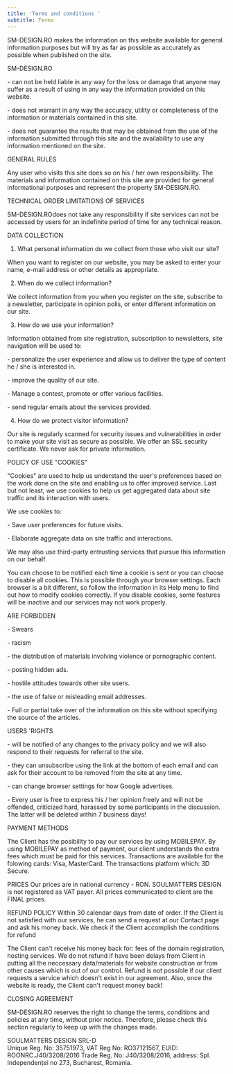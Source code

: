 ```yaml
---
title: 'Terms and conditions '
subtitle: Terms
---
```

SM-DESIGN.RO makes the information on this website available for general information purposes but will try as far as possible as accurately as possible when published on the site.



SM-DESIGN.RO

\- can not be held liable in any way for the loss or damage that anyone may suffer as a result of using in any way the information provided on this website.

\- does not warrant in any way the accuracy, utility or completeness of the information or materials contained in this site.

\- does not guarantee the results that may be obtained from the use of the information submitted through this site and the availability to use any information mentioned on the site.



GENERAL RULES

Any user who visits this site does so on his / her own responsibility. The materials and information contained on this site are provided for general informational purposes and represent the property SM-DESIGN.RO.

TECHNICAL ORDER LIMITATIONS OF SERVICES

SM-DESIGN.ROdoes not take any responsibility if site services can not be accessed by users for an indefinite period of time for any technical reason.

DATA COLLECTION

1. What personal information do we collect from those who visit our site?

When you want to register on our website, you may be asked to enter your name, e-mail address or other details as appropriate.

2. When do we collect information?

We collect information from you when you register on the site, subscribe to a newsletter, participate in opinion polls, or enter different information on our site.

3. How do we use your information?

Information obtained from site registration, subscription to newsletters, site navigation will be used to:

\- personalize the user experience and allow us to deliver the type of content he / she is interested in.

\- improve the quality of our site.

\- Manage a contest, promote or offer various facilities.

\- send regular emails about the services provided.

4. How do we protect visitor information?

Our site is regularly scanned for security issues and vulnerabilities in order to make your site visit as secure as possible. We offer an SSL security certificate. We never ask for private information.

POLICY OF USE "COOKIES"

"Cookies" are used to help us understand the user's preferences based on the work done on the site and enabling us to offer improved service. Last but not least, we use cookies to help us get aggregated data about site traffic and its interaction with users.

We use cookies to:

\- Save user preferences for future visits.

\- Elaborate aggregate data on site traffic and interactions.

We may also use third-party entrusting services that pursue this information on our behalf.

You can choose to be notified each time a cookie is sent or you can choose to disable all cookies. This is possible through your browser settings. Each browser is a bit different, so follow the information in its Help menu to find out how to modify cookies correctly. If you disable cookies, some features will be inactive and our services may not work properly.

ARE FORBIDDEN

\- Swears

\- racism

\- the distribution of materials involving violence or pornographic content.

\- posting hidden ads.

\- hostile attitudes towards other site users.

\- the use of false or misleading email addresses.

\- Full or partial take over of the information on this site without specifying the source of the articles.

USERS 'RIGHTS

\- will be notified of any changes to the privacy policy and we will also respond to their requests for referral to the site.

\- they can unsubscribe using the link at the bottom of each email and can ask for their account to be removed from the site at any time.

\- can change browser settings for how Google advertises.

\- Every user is free to express his / her opinion freely and will not be offended, criticized hard, harassed by some participants in the discussion. The latter will be deleted within 7 business days!

PAYMENT METHODS

The Client has the posibility to pay our services by using MOBILEPAY. By using MOBILEPAY as method of payment, our client understands the extra fees which must be paid for this services. Transactions are available for the folowing cards: Visa, MasterCard. The transactions platform which: 3D Secure.

PRICES
Our prices are in national currency - RON. SOULMATTERS DESIGN is not registered as VAT payer. All prices communicated to client are the FINAL prices.

REFUND POLICY
Within 30 calendar days from date of order.
If the Client is not satisfied with our services, he can send a request at our Contact page and ask his money back. We check if the Client accomplish the conditions for refund

The Client can't receive his money back for: fees of the domain registration, hosting services. We do not refund if have been delays from Client in putting all the neccessary data/materials for website construction or from other causes which is out of our control. Refund is not possible if our client requests a service which doesn't exist in our agreement. Also, once the website is ready, the Client can't request money back!


CLOSING AGREEMENT

SM-DESIGN.RO reserves the right to change the terms, conditions and policies at any time, without prior notice. Therefore, please check this section regularly to keep up with the changes made.

SOULMATTERS DESIGN SRL-D\
Unique Reg. No: 35751973, VAT Reg No: RO37121567, EUID: ROONRC.J40/3208/2016 Trade Reg. No: J40/3208/2016, address: Spl. Independenței no 273, Bucharest, Romania.
